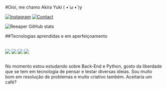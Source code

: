 #Oioi, me chamo Akira Yuki ( •̀ ω •́ )y

[![Instagram](https://img.shields.io/badge/Instagram-E4405F?style=for-the-badge&logo=instagram&logoColor=white
)](https://www.instagram.com/reeaper._._/)
[![Contact](https://img.shields.io/badge/LinkedIn-0077B5?style=for-the-badge&logo=linkedin&logoColor=white
)](https://www.linkedin.com/in/akira-yuki-oliveira-furtado-421563203)

![Reeaper GitHub stats](https://github-readme-stats.vercel.app/api?username=Reeaper&show_icons=true&theme=tokyonight)

##Tecnologias aprendidas e em aperfeiçoamento
<div style="display: inline_block"></br>
  <img align="center" src="https://img.shields.io/badge/HTML5-E34F26?style=for-the-badge&logo=html5&logoColor=white"/>
  <img align="center" src="https://img.shields.io/badge/CSS3-1572B6?style=for-the-badge&logo=css3&logoColor=white"/>
  <img align="center" src="https://img.shields.io/badge/C%23-239120?style=for-the-badge&logo=c-sharp&logoColor=white"/>
  <img align="center" src="https://img.shields.io/badge/Python-3776AB?style=for-the-badge&logo=python&logoColor=white"/>
</div></br>

No momento estou estudando sobre Back-End e Python,
gosto da liberdade que se tem em tecnologia de pensar e testar diversas ideias.
Sou muito bom em resolução de problemas e muito criativo também.
Aceitaria um café?
